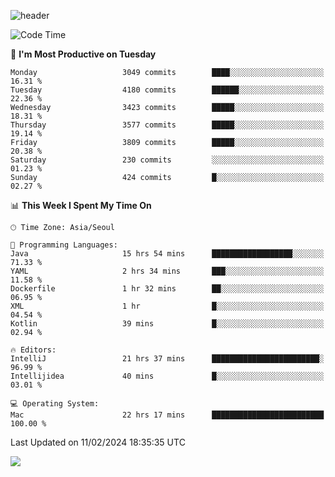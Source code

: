 ![header](https://capsule-render.vercel.app/api?type=Egg&color=timeAuto&height=300&section=header&text=PoPo&fontSize=90&animation=fadeIn)

  <!--START_SECTION:waka-->
![Code Time](http://img.shields.io/badge/Code%20Time-1%2C468%20hrs%2039%20mins-blue)

📅 **I'm Most Productive on Tuesday** 

```text
Monday                   3049 commits        ████░░░░░░░░░░░░░░░░░░░░░   16.31 % 
Tuesday                  4180 commits        ██████░░░░░░░░░░░░░░░░░░░   22.36 % 
Wednesday                3423 commits        █████░░░░░░░░░░░░░░░░░░░░   18.31 % 
Thursday                 3577 commits        █████░░░░░░░░░░░░░░░░░░░░   19.14 % 
Friday                   3809 commits        █████░░░░░░░░░░░░░░░░░░░░   20.38 % 
Saturday                 230 commits         ░░░░░░░░░░░░░░░░░░░░░░░░░   01.23 % 
Sunday                   424 commits         █░░░░░░░░░░░░░░░░░░░░░░░░   02.27 % 
```


📊 **This Week I Spent My Time On** 

```text
🕑︎ Time Zone: Asia/Seoul

💬 Programming Languages: 
Java                     15 hrs 54 mins      ██████████████████░░░░░░░   71.33 % 
YAML                     2 hrs 34 mins       ███░░░░░░░░░░░░░░░░░░░░░░   11.58 % 
Dockerfile               1 hr 32 mins        ██░░░░░░░░░░░░░░░░░░░░░░░   06.95 % 
XML                      1 hr                █░░░░░░░░░░░░░░░░░░░░░░░░   04.54 % 
Kotlin                   39 mins             █░░░░░░░░░░░░░░░░░░░░░░░░   02.94 % 

🔥 Editors: 
IntelliJ                 21 hrs 37 mins      ████████████████████████░   96.99 % 
Intellijidea             40 mins             █░░░░░░░░░░░░░░░░░░░░░░░░   03.01 % 

💻 Operating System: 
Mac                      22 hrs 17 mins      █████████████████████████   100.00 % 
```


 Last Updated on 11/02/2024 18:35:35 UTC
<!--END_SECTION:waka-->



<img src="https://capsule-render.vercel.app/api?type=Egg&color=timeAuto&height=300&section=footer&text=PoPo&fontSize=90&animation=fadeIn&reversal=true" />
